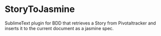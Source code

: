 # StoryToJasmine

SublimeText plugin for BDD that retrieves a Story from Pivotaltracker and inserts it to the current document as a jasmine spec.
